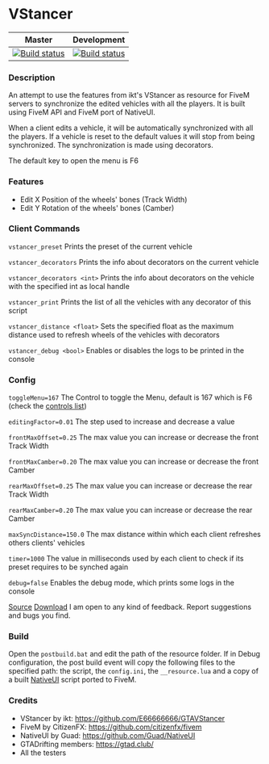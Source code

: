 # VStancer
|Master|Development|
|:-:|:-:|
|[![Build status](https://ci.appveyor.com/api/projects/status/qialhqew9j0i9528/branch/master?svg=true)](https://ci.appveyor.com/project/neos7/fivem-vstancer/branch/master) |[![Build status](https://ci.appveyor.com/api/projects/status/qialhqew9j0i9528?svg=true)](https://ci.appveyor.com/project/neos7/fivem-vstancer)|

### Description
An attempt to use the features from ikt's VStancer as resource for FiveM servers to synchronize the edited vehicles with all the players. It is built using FiveM API and FiveM port of NativeUI.

When a client edits a vehicle, it will be automatically synchronized with all the players.
If a vehicle is reset to the default values it will stop from being synchronized.
The synchronization is made using decorators.

The default key to open the menu is F6

### Features
* Edit X Position of the wheels' bones (Track Width)
* Edit Y Rotation of the wheels' bones (Camber)

### Client Commands
`vstancer_preset`
Prints the preset of the current vehicle

`vstancer_decorators`
Prints the info about decorators on the current vehicle

`vstancer_decorators <int>` 
Prints the info about decorators on the vehicle with the specified int as local handle

`vstancer_print`
Prints the list of all the vehicles with any decorator of this script

`vstancer_distance <float>`
Sets the specified float as the maximum distance used to refresh wheels of the vehicles with decorators

`vstancer_debug <bool>`
Enables or disables the logs to be printed in the console

### Config
`toggleMenu=167`
The Control to toggle the Menu, default is 167 which is F6 (check the [controls list](https://docs.fivem.net/game-references/controls/))

`editingFactor=0.01`
The step used to increase and decrease a value

`frontMaxOffset=0.25`
The max value you can increase or decrease the front Track Width

`frontMaxCamber=0.20`
The max value you can increase or decrease the front Camber

`rearMaxOffset=0.25`
The max value you can increase or decrease the rear Track Width

`rearMaxCamber=0.20`
The max value you can increase or decrease the rear Camber

`maxSyncDistance=150.0`
The max distance within which each client refreshes others clients' vehicles

`timer=1000`
The value in milliseconds used by each client to check if its preset requires to be synched again

`debug=false`
Enables the debug mode, which prints some logs in the console

[Source](https://github.com/neos7/fivem-vstancer)
[Download](https://github.com/neos7/fivem-vstancer/releases)
I am open to any kind of feedback. Report suggestions and bugs you find.

### Build
Open the `postbuild.bat` and edit the path of the resource folder. If in Debug configuration, the post build event will copy the following files to the specified path: the script, the `config.ini`, the `__resource.lua` and a copy of a built [NativeUI](https://github.com/citizenfx/NativeUI) script ported to FiveM.

### Credits
* VStancer by ikt: https://github.com/E66666666/GTAVStancer
* FiveM by CitizenFX: https://github.com/citizenfx/fivem
* NativeUI by Guad: https://github.com/Guad/NativeUI
* GTADrifting members: https://gtad.club/
* All the testers
